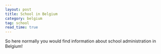 ```yaml
---
layout: post
title: School in Belgium
category: belgium
tag: school
read_time: true
---
```

So here normally you would find information about school administration in Belgium!
